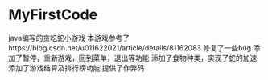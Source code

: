 # MyFirstCode
java编写的贪吃蛇小游戏
本游戏参考了https://blog.csdn.net/u011622021/article/details/81162083
修复了一些bug
添加了暂停，重新游戏，回到菜单，退出等功能
添加了食物种类，实现了蛇的加速
添加了游戏结算及排行榜功能
提供了作弊码
